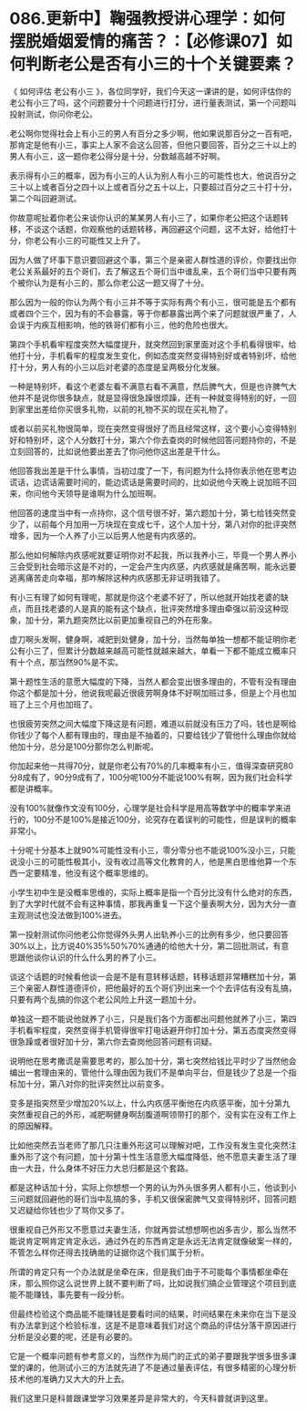 # 086.更新中】鞠强教授讲心理学：如何摆脱婚姻爱情的痛苦？：【必修课07】如何判断老公是否有小三的十个关键要素？

《 如何评估 老公有小三 》，各位同学好，我们今天这一课讲的是，如何评估你的老公有小三了吗，这个问题要分十个问题进行打分，进行量表测试，第一个问题叫投射测试，你问你老公。

老公啊你觉得社会上有小三的男人有百分之多少啊，他如果说那百分之一百有吧，那肯定是他有小三，事实上人家不会这么回答，但他只要回答，百分之三十以上的男人有小三，这一题你老公得分是十分，分数越高越不好啊。

表示得有小三的概率，因为有小三的人认为别人有小三的可能性也大，他说百分之三十以上或者百分之四十以上或者百分之五十以上，只要超过百分之三十打十分，第二个叫回避测试。

你故意呢扯着你老公来谈你认识的某某男人有小三了，如果你老公把这个话题转移，不谈这个话题，你观察他的话题转移，再回避这个问题，这不太好，给他打十分，你老公有小三的可能性又上升了。

因为人做了坏事下意识要回避这个事，第三个是亲密人群性道的评价，你要找出你老公关系最好的五个哥们，去了解这五个哥们当中谁乱来，五个哥们当中只要有两个被你认为是有小三的，那么你老公这一题又得了十分。

那么因为一般的你认为两个有小三并不等于实际有两个有小三，很可能是五个都有或者四个三个，因为有的不会暴露，等于你都暴露出两个来了问题就很严重了，人会误于内疾互相影响，他的铁哥们都有小三，他的危险也很大。

第四个手机看牢程度突然大幅度提升，就突然回到家里面对这个手机看得很牢，给他打十分，手机看牢的程度发生变化，例如态度突然变得特别好或者特别坏，给他打十分，男人有的小三以后对老婆的态度是呈两极分化发展。

一种是特别坏，看这个老婆左看不满意右看不满意，然后脾气大，但是也许脾气大他并不是说你很多缺点，就是显得很急躁很烦躁，还有一种就变得特别的好，一回到家里出差给你买很多礼物，以前的礼物不买的现在买礼物了。

或者以前买礼物很简单，现在突然变得很好了而且经常这样，这个要小心变得特别好和特别坏，这个人分数打十分，第六个你去查岗的时候他回答问题持你的，不是立刻回答的，比如说他要出差去了你问他你这出差是干什么。

他回答我出差是干什么事情，当初过度了一下，有问题为什么持你表示他在思考边谎话，边谎话需要时间的，能边谎话是需要时间的，比如说他今天晚上说加班不回来，你问他今天领导是谁啊为什么加班啊。

他回答的速度当中有一点持你，这个信号很不好，第六题加十分，第七给钱突然变少了，以前每个月加用一万块现在变成七千，这个人加十分，第八对你的批评突然增多，因为一个人养了小三以后男人他是有内疚感的。

那么他如何解除内疚感呢就要证明你对不起我，所以我养小三，毕竟一个男人养小三会受到社会暗示这是不对的，一定会产生内疚感，内疚感就是痛苦啊，能永远要逃离痛苦走向幸福，那咋解除这种内疚感那无非证明我错了。

有小三有理了如何有理呢，那就是你这个老婆不好了，所以他就开始找老婆的缺点，而且找老婆的人是真的能有这个缺点，批评突然增多理由牵强以前没这种现象，加十分，第九题突然比以前更加重视自己的外在形象。

虚刀啊头发啊，健身啊，减肥到处健身，加十分，当然每单独一想都不能证明你老公有小三了，但累计分数越来越高可能性就越来越大，单看一下都不能成立概率只有十个点，那当然90%是不实。

第十题性生活的意愿大幅度的下降，当然人都会变出很多理由的，不管有没有理由你这个都是加十分，他说我呢最近很疲劳啊身体不好啊加班过多，但是上个月也加班了上三个月也加班了。

也很疲劳突然之间大幅度下降这是有问题，难道以前就没有压力了吗，钱也是啊给你钱少了每个人都有理由的，理由是不抽着的，只要给钱少了管他什么理由你就给他加十分，总分是100分那你怎么判断呢。

你加起来他一共得70分，就是你老公有70%的几率概率有小三，值得深查研究80分8成有了，90分9成有了，100分呢100分不能说100%有啊，因为我们社会科学都是讲概率。

没有100%就像作文没有100分，心理学是社会科学是用高等数学中的概率学来进行的，100分不是100%是接近100分，论究存在着误判的可能性，但是误判的概率非常小。

十分呢十分基本上就90%可能性没有小三，零分零分也不能说100%没小三，只能说没小三的可能性极其小，没有收过高等文化教育的人，他是黑白思维他算一个东西一定要精准，他没有这个概率思维的。

小学生初中生是没概率思维的，实际上概率是指一个百分比没有什么绝对的东西，到了大学时代就不会有这种事情，那我再重复一下这个量表啊大分，因为大分一直主观测试也没法做到100%进去。

第一投射测试你问他老公你觉得外头男人出轨养小三的比例有多少，他只要回答30%以上，比方说40%35%50%70%通通的给他大十分，第二回批测试，有意思跟他谈你认识的什么什么男的养了小三。

谈这个话题的时候看他谈一会是不是有意转移话题，转移话题非常糟糕加十分，第三个亲密人群性道德评价，把他最好的五个哥们列出来一个个去评估有没有乱搞，只要有两个乱搞的你这个老公风险上升这一题加十分。

单独这一题不能说他就养了小三，只是我们各个方面都出问题他就养了小三，第四手机看牢程度，突然变得手机管得很牢打电话避开你打加十分，第五态度突然变得很急躁或者很好加十分，第六你去查岗他回答问题有词疑。

说明他在思考撒谎是需要思考的，那么加十分，第七突然给钱比平时少了当然他会编出一套理由来的，管他什么理由因为我们不是单向平台，但是钱少了总是一个指标加十分，第八对你的批评突然比以前变多。

变多是指突然至少增加20%以上，什么内疚感平衡他在内疚感平衡，加十分第九突然重视自己的外形，减肥啊健身啊刮腹道啊领带打的那个，没有实在没有工作上的原因解释。

比如他突然去当老师了那几只注重外形这可以理解对吧，工作没有发生变化突然注重外形了这个有问题，加十分第十性生活意愿大幅度降低，他不愿意夫妻生活了理由一大丑，什么身体不好压力大总归都是这个套路。

都是这种话加十分，实际上你想想一个男的认为外头很多男人都有小三，他谈到小三问题就回避他的哥们当中乱搞的多，手机又很保密脾气又变得特别坏，回答问题又迟疑给你钱也少了骂你又多了。

很重视自己外形又不愿意过夫妻生活，你就再尝试想想啊也凶多吉少，那么当然不能说肯定啊肯定肯定永远，通过外在的东西肯定是永远无法肯定就像破案一样的，不管怎么样你还得去找确凿的证据你这个我们属于分析。

所谓的肯定只有一个办法就是坐牵在床，但是我们由于不可能每个事情都坐牵在床，那么照你这么说世界上就不要判断了吗，比如说我们搞企业管理这个项目到底能不能赚钱，事先要有一段分析。

但最终检验这个商品能不能赚钱是要看时间的结果，时间结果在未来你在当下是没有办法拿到这个检验标准，这是不是意味着我们对这个商品的评估分落干原因进行分析是没必要的呢，还是有必要的。

它是一个概率问题有参考意义的，当然作为局门的正式的弟子要跟我学很多很多课堂的课的，他测试小三的方法就先进了不是通过量表评估，有很多精密的心理分析技术他的准确力又大大的升上去。

我们这里只是科普跟课堂学习效果差异是非常大的，今天科普就讲到这里。
